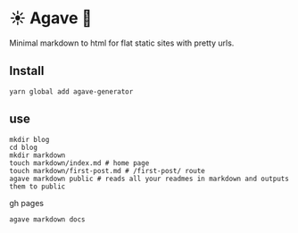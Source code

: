 # ☀️ Agave 🍯

Minimal markdown to html for flat static sites with pretty urls.

## Install

```
yarn global add agave-generator
```

## use

```
mkdir blog
cd blog
mkdir markdown
touch markdown/index.md # home page
touch markdown/first-post.md # /first-post/ route
agave markdown public # reads all your readmes in markdown and outputs them to public
```

gh pages

```
agave markdown docs
```
